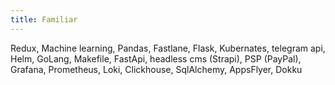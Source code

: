 ```yaml
---
title: Familiar
---
```


Redux, Machine learning,
Pandas, Fastlane, Flask,
Kubernates, telegram api, Helm,
GoLang, Makefile, FastApi, headless cms (Strapi),
PSP (PayPal), Grafana, Prometheus, Loki, Clickhouse,
SqlAlchemy, AppsFlyer, Dokku